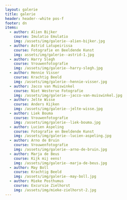 ```yaml
---
layout: galerie
title: galerie
header: header--white pos-f
footer: dn
items:
  - author: Alien Bijker
    course: Imulatio Emulatio
    img: /assets/img/galerie--alien-bijker.jpg
  - author: Astrid Latupeirissa
    course: Fotografie en Beeldende Kunst
    img: assets/img/galerie--astrid-1.jpg
  - author: Harry Slegh
    course: Vrouwenfotografie
    img: /assets/img/galerie--harry-slegh.jpg
  - author: Hennie Visser
    course: Krachtig Beeld
    img: /assets/img/galerie--hennie-visser.jpg
  - author: Jacco van Muiswinkel
    course: Niet Westerse Fotografie
    img: /assets/img/galerie--jacco-van-muiswinkel.jpg
  - author: Jelte Wisse
    course: Anders Kijken
    img: /assets/img/galerie--jelte-wisse.jpg
  - author: Liek Bouma
    course: Vrouwenfotografie
    img: /assets/img/galerie--liek-bouma.jpg
  - author: Lucien Aspeling
    course: Fotografie en Beeldende Kunst
    img: /assets/img/galerie--lucien-aspeling.jpg
  - author: Arno de Bruin
    course: Vrouwenfotografie
    img: /assets/img/galerie--arno-de-bruin.jpg
  - author: Marja de Beus
    course: Kijk mij eens!
    img: /assets/img/galerie--marja-de-beus.jpg
  - author: May Boll
    course: Krachtig Beeld
    img: /assets/img/galerie--may-boll.jpg
  - author: Mieke Posthumus
    course: Excursie Zielhorst
    img: /assets/img/mieke-zielhorst-2.jpg
---
```


